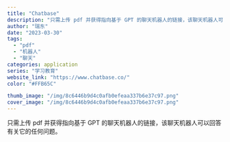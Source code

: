 ```yaml
---
title: "Chatbase"
description: "只需上传 pdf 并获得指向基于 GPT 的聊天机器人的链接，该聊天机器人可以回答有关它的任何问题。"
author: "瑞东"
date: "2023-03-30"
tags:
  - "pdf"
  - "机器人"
  - "聊天"
categories: application
series: "学习教育"
website_link: "https://www.chatbase.co/"
color: "#FFB65C"

thumb_image: "/img/8c6446b9d4c0afb0efeaa337b6e37c97.png"
cover_image: "/img/8c6446b9d4c0afb0efeaa337b6e37c97.png"
---
```


只需上传 pdf 并获得指向基于 GPT 的聊天机器人的链接，该聊天机器人可以回答有关它的任何问题。